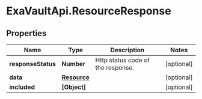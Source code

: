 # ExaVaultApi.ResourceResponse

## Properties
Name | Type | Description | Notes
------------ | ------------- | ------------- | -------------
**responseStatus** | **Number** | Http status code of the response.  | [optional] 
**data** | [**Resource**](Resource.md) |  | [optional] 
**included** | **[Object]** |  | [optional] 

